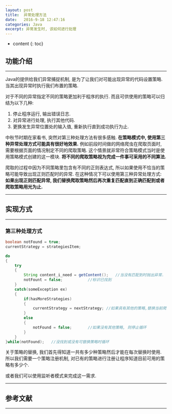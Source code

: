 ```yaml
---
layout: post
title:  异常处理方法
date:   2016-9-18 12:47:16
categories: Java
excerpt: 异常发生时, 该如何进行处理
---
```


* content
{: toc}

## 功能介绍

---

Java的提供给我们异常捕捉机制, 是为了让我们对可能出现异常的代码设置策略. 当其出现异常时执行我们布置的策略.   
   
对于不同的异常指定不同的策略更加利于程序的执行. 而且可供使用的策略可以归结为以下几种:   
   
1. 停止程序运行, 输出错误日志.   
2. 对异常进行处理, 执行其他代码.   
3. 更换发生异常位置处的输入值, 重新执行直到成功执行为止.    
   
中秋节时期在家看书, 突然对第三种处理方法有很多感触. **在策略模式中, 使用第三种异常处理方式可能具有很好地效果.** 例如前段时间做的网络爬虫在爬取页面时, 需要根据页面的情况制定不同的爬取策略. 这个情景就非常符合策略模式当时是使用策略模式创建的这一模块. **将不同的爬取策略视为完成一件事可采用的不同算法.**   
   
爬取的过程中因为不同策略里包含有不同的正则表达式, 所以如果使用不恰当的策略可能导致出现正则匹配时的异常. 在这种情况下可以使用第三种异常处理方式: **如果出现正则匹配异常, 我们替换爬取策略然后再次重复匹配直到正确匹配到或者爬取策略用光为止.**

---

## 实现方式

---

### 第三种处理方式

``` Java
boolean notFound = true;
currentStrategy = strategiesItem;

do
{
	try
	{
		String content_i_need = getContent();	//当没有匹配到时抛出异常.
		notFount = false;			//标识已找到
	}
	catch(someException ex)
	{
		if(hasMoreStrategies)
		{
			currentStrategy = nextStrategy;	//如果具有其他的策略,替换当前爬取策略
		}
		else
		{
			notFound = false;		//如果没有其他策略, 则停止循环
		}
	}
}while(notFound);	//没找到或没有可替换策略时循环
```

关于策略的替换, 我们首先得知道一共有多少种策略然后才能在每次替换时使用. 所以我们需要一个策略注册机制, 对已有的策略进行注册让程序知道目前可用的策略有多少个.   

或者我们可以使用监听者模式来完成这一需求.  

---

## 参考文献

---
